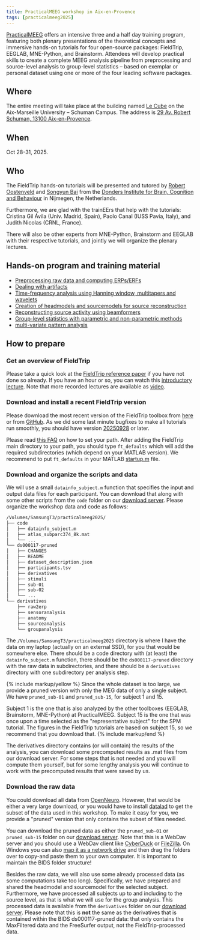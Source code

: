 ```yaml
---
title: PracticalMEEG workshop in Aix-en-Provence
tags: [practicalmeeg2025]
---
```


[PracticalMEEG](https://cuttingeeg.org/practicalmeeg2025/) offers an intensive three and a half day training program, featuring both plenary presentations of the theoretical concepts and immersive hands-on tutorials for four open-source packages: FieldTrip, EEGLAB, MNE-Python, and Brainstorm. Attendees will develop practical skills to create a complete MEEG analysis pipeline from preprocessing and source-level analysis to group-level statistics – based on exemplar or personal dataset using one or more of the four leading software packages.

## Where

The entire meeting will take place at the building named [Le Cube](https://www.univ-amu.fr/fr/public/le-cube-presentation) on the Aix-Marseille University – Schuman Campus. The address is [29 Av. Robert Schuman, 13100 Aix-en-Provence](https://maps.app.goo.gl/6vwBp5PGvkidT8gE6).

## When

Oct 28-31, 2025.

## Who

The FieldTrip hands-on tutorials will be presented and tutored by [Robert Oostenveld](https://www.ru.nl/en/people/oostenveld-r) and [Songyun Bai](https://www.ru.nl/en/people/bai-s) from the [Donders Institute for Brain, Cognition and Behaviour](https://www.ru.nl/en/donders-institute) in Nijmegen, the Netherlands.

Furthermore, we are glad with the trainEErs that help with the tutorials: Cristina Gil Ávila (Univ. Madrid, Spain), Paolo Canal (IUSS Pavia, Italy), and Judith Nicolas (CRNL, France).

There will also be other experts from MNE-Python, Brainstorm and EEGLAB with their respective tutorials, and jointly we will organize the plenary lectures.

## Hands-on program and training material

- [Preprocessing raw data and computing ERPs/ERFs](/workshop/practicalmeeg2025/handson_raw2erp)
- [Dealing with artifacts](/workshop/practicalmeeg2025/handson_artifacts)
- [Time-frequency analysis using Hanning window, multitapers and wavelets](/workshop/practicalmeeg2025/handson_sensoranalysis)
- [Creation of headmodels and sourcemodels for source reconstruction](/workshop/practicalmeeg2025/handson_anatomy)
- [Reconstructing source activity using beamformers](/workshop/practicalmeeg2025/handson_sourceanalysis)
- [Group-level statistics with parametric and non-parametric methods](/workshop/practicalmeeg2025/handson_groupanalysis)
- [multi-variate pattern analysis](/workshop/practicalmeeg2025/handson_mvpa)

## How to prepare

### Get an overview of FieldTrip

Please take a quick look at the [FieldTrip reference paper](https://doi.org/10.1155/2011/156869) if you have not done so already. If you have an hour or so, you can watch this [introductory lecture](https://www.youtube.com/watch?v=7B4rDZYwQLM). Note that more recorded lectures are available as [video](/video).

### Download and install a recent FieldTrip version

Please download the most recent version of the FieldTrip toolbox from [here](/download) or from [GitHub](https://github.com/fieldtrip/fieldtrip/tags). As we did some last minute bugfixes to make all tutorials run smoothly, you should have version [20250928](https://github.com/fieldtrip/fieldtrip/releases/tag/20250928) or later.

Please read [this FAQ](/faq/installation/) on how to set your path. After adding the FieldTrip main directory to your path, you should type `ft_defaults` which will add the required subdirectories (which depend on your MATLAB version). We recommend to put `ft_defaults` in your MATLAB [startup.m](https://nl.mathworks.com/help/matlab/ref/startup.html) file.

### Download and organize the scripts and data

We will use a small `datainfo_subject.m` function that specifies the input and output data files for each participant. You can download that along with some other scripts from the `code` folder on our [download server](https://download.fieldtriptoolbox.org/workshop/practicalmeeg2025/). Please organize the workshop data and code as follows:

```bash
/Volumes/SamsungT3/practicalmeeg2025/
├── code
│   ├── datainfo_subject.m
│   ├── atlas_subparc374_8k.mat
│   └── ...
└── ds000117-pruned
│   ├── CHANGES
│   ├── README
│   ├── dataset_description.json
│   ├── participants.tsv
│   ├── derivatives
│   ├── stimuli
│   ├── sub-01
│   ├── sub-02
│   └── ...
└── derivatives
    ├── raw2erp
    ├── sensoranalysis
    ├── anatomy
    ├── sourceanalysis
    └── groupanalysis
```

The `/Volumes/SamsungT3/practicalmeeg2025` directory is where I have the data on my laptop (actually on an external SSD), for you that would be somewhere else. There should be a code directory with (at least) the `datainfo_subject.m` function, there should be the `ds000117-pruned` directory with the raw data in subdirectories, and there should be a `derivatives` directory with one subdirectory per analysis step.

{% include markup/yellow %}
Since the whole dataset is too large, we provide a pruned version with only the MEG data of only a single subject. We have `pruned_sub-01` and `pruned_sub-15`, for subject 1 and 15.

Subject 1 is the one that is also analyzed by the other toolboxes (EEGLAB, Brainstorm, MNE-Python) at PracticalMEEG. Subject 15 is the one that was once upon a time selected as the "representative subject" for the SPM tutorial. The figures in the FieldTrip tutorials are based on subject 15, so we recommend that you download that.
{% include markup/end %}

The derivatives directory contains (or will contain) the results of the analysis, you can download some precomputed results as .mat files from our download server. For some steps that is not needed and you will compute them yourself, but for some lengthy analysis you will continue to work with the precomputed results that were saved by us.

### Download the raw data

You could download all data from [OpenNeuro](https://doi.org/10.18112/openneuro.ds000117.v1.0.5). However, that would be either a very large download, or you would have to install [datalad](https://www.datalad.org) to get the subset of the data used in this workshop. To make it easy for you, we provide a "pruned" version that only contains the subset of files needed.

You can download the pruned data as either the `pruned_sub-01` or `pruned_sub-15` folder on our [download server](https://download.fieldtriptoolbox.org/workshop/practicalmeeg2025/). Note that this is a WebDav server and you should use a WebDav client like [CyberDuck](https://cyberduck.io) or [FileZilla](https://filezilla-project.org). On Windows you can also [map it as a network drive](https://www.maketecheasier.com/map-webdav-drive-windows10/) and then drag the folders over to copy-and paste them to your own computer. It is important to maintain the BIDS folder structure!

Besides the raw data, we will also use some already processed data (as some computations take too long). Specifically, we have prepared and shared the headmodel and sourcemodel for the selected subject. Furthermore, we have processed all subjects up to and including to the source level, as that is what we will use for the group analysis. This processed data is available from the `derivatives` folder on our [download server](https://download.fieldtriptoolbox.org/workshop/practicalmeeg2025/). Please note that this is **not** the same as the derivatives that is contained within the BIDS ds000117-pruned data: that only contains the MaxFiltered data and the FreeSurfer output, not the FieldTrip-processed data.
